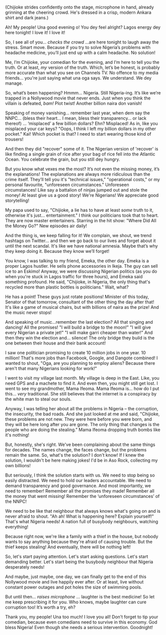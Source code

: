 (Chijioke strides confidently onto the stage, microphone in hand, already grinning at the cheering crowd. He's dressed in a crisp, modern Ankara shirt and dark jeans.)

Ah! My people! Una good evening o! You dey feel alright? Lagos energy dey here tonight! I love it! I love it!

So, I see all of you… *checks the crowd* …are here tonight to laugh away the stress. Smart move. Because if you try to solve Nigeria’s problems with headache medicine, you’ll just end up with a calm headache. No solution!

Me, I’m Chijioke, your comedian for the evening, and I’m here to tell you the truth. Or at least, *my* version of the truth. Which, let’s be honest, is probably more accurate than what you see on Channels TV. No offence to my media friends… you're just saying what una oga says. We understand. We dey manage.

So, what’s been happening? Hmmm… Nigeria. Still Nigeria-ing. It’s like we’re trapped in a Nollywood movie that never ends. Just when you think the villain is defeated, *bam!* Plot twist! Another billion naira don vanish!

Speaking of money vanishing… remember last year, when dem say the NNPC… (bless their heart… I mean, bless their transparency… or lack thereof) … ‘misplaced’ a few billion dollars? Ehn? Misplaced! As in, like you misplaced your car keys? "Oops, I think I left my billion dollars in my other pocket." Kai! Which pocket is that? I need to start wearing those kind of trousers!

And then they did "recover" some of it. The Nigerian version of 'recover' is like finding a single grain of rice after your bag of rice fell into the Atlantic Ocean. You celebrate the grain, but you still dey hungry.

But you know what vexes me the most? It’s not even the missing money, it’s the explanations! The explanations are always more ridiculous than the crime itself. They’ll tell you it's "technical issues," "operational costs," or my personal favourite, "unforeseen circumstances." Unforeseen circumstances! Like say a battalion of ninjas jumped out and stole the money! At least give us a good story! We're Nigerians! We appreciate good storytelling!

My papa used to say, "Chijioke, a lie has to have at least *some* truth to it, otherwise it's just… entertainment." I think our politicians took that to heart. They are now master entertainers. Starring in the hit show: "Where Did All the Money Go?" New episodes air daily!

And the thing is, we keep falling for it! We complain, we shout, we trend hashtags on Twitter… and then we go back to our lives and forget about it until the next scandal. It's like we have national amnesia. Maybe that’s why they keep doing it. Because they know we’ll forget!

You know, I was talking to my friend, Emeka, the other day. Emeka is a proper Lagos hustler. He sells phone accessories in Ikeja. The guy can sell ice to an Eskimo! Anyway, we were discussing Nigerian politics (as you do when you're stuck in Lagos traffic for three hours), and Emeka said something profound. He said, "Chijioke, in Nigeria, the only thing that's recycled more than plastic bottles is politicians." Wait, what?

He has a point! These guys just rotate positions! Minister of this today, Senator of that tomorrow, consultant of the other thing the day after that! It's like a game of musical chairs, but with billions of naira as the prize! And the music never stops!

And speaking of music...remember the last election? All that singing and dancing! All the promises! "I will build a bridge to the moon!" "I will give every Nigerian a private jet!" "I will make garri cheaper than water!" And then they win the election and… silence! The only bridge they build is the one between their house and their bank account!

I saw one politician promising to create 10 million jobs in one year. 10 million! That's more jobs than Facebook, Google, and Dangote combined! I wanted to shout, "Oga, are you planning to employ aliens? Because there aren't that many Nigerians looking for work!"

I went to visit my village last month. My village is deep in the East. Like, you need GPS and a machete to find it. And even then, you might still get lost. I went to see my grandmother, Mama Ifeoma. Mama Ifeoma is… how do I put this… *very* traditional. She still believes that the internet is a conspiracy by the white man to steal our souls.

Anyway, I was telling her about all the problems in Nigeria – the corruption, the insecurity, the bad roads. And she just looked at me and said, "Chijioke, these problems are not new. They were here before you were born, and they will be here long after you are gone. The only thing that changes is the people who are doing the stealing." Mama Ifeoma dropping truth bombs like it's nothing!

But, honestly, she's right. We've been complaining about the same things for decades. The names change, the faces change, but the problems remain the same. So, what's the solution? I don't know! If I knew the solution, I wouldn't be here making jokes! I'd be in Aso Rock, collecting my own billions!

But seriously, I think the solution starts with us. We need to stop being so easily distracted. We need to hold our leaders accountable. We need to demand transparency and good governance. And most importantly, we need to remember! Remember all the promises they made! Remember all the money that went missing! Remember the ‘unforeseen circumstances’ of the NNPC!

We need to be like that neighbour that always knows what's going on and is never afraid to shout. "Ah ah! What is happening here? Explain yourself!" That's what Nigeria needs! A nation full of busybody neighbours, watching everything!

Because right now, we're like a family with a thief in the house, but nobody wants to say anything because they're afraid of causing trouble. But the thief keeps stealing! And eventually, there will be nothing left!

So, let's start paying attention. Let's start asking questions. Let's start demanding better. Let's start being the busybody neighbour that Nigeria desperately needs!

And maybe, just maybe, one day, we can finally get to the end of this Nollywood movie and live happily ever after. Or at least, live without constant power outages and pot holes the size of swimming pools.

But until then… *raises microphone* … laughter is the best medicine! So let me keep prescribing it for you. Who knows, maybe laughter can cure corruption too! It’s worth a try, eh?

Thank you, my people! Una too much! I love you all! Don’t forget to tip your comedian, because even comedians need to survive in this economy. God bless Nigeria! Even though she needs a serious intervention. Goodnight!